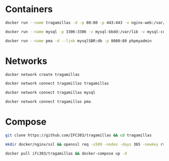 # Containers
```bash
docker run --name tragamillas -d -p 80:80 -p 443:443 -v nginx-web:/var/www/html:ro -v nginx-conf:/etc/nginx/sites-enabled:ro richarvey/nginx-php-fpm
```
```bash
docker run --name mysql -p 3306:3306 -v mysql-bbdd:/var/lib -v mysql-conf:/etc/mysql -e MYSQL_ROOT_PASSWORD=toor -d mysql
```
```bash
docker run --name pma -d --link mysqlSBR:db -p 8080:80 phpmyadmin
```

# Networks
```bash
docker network create tragamillas
```
```bash
docker network connect tragamillas tragamillas
```
```bash
docker network connect tragamillas mysql
```
```bash
docker network connect tragamillas pma
```

# Compose
```bash
git clone https://github.com/IFC303/tragamillas && cd tragamillas
```
```bash
mkdir docker/nginx/ssl && openssl req -x509 -nodes -days 365 -newkey rsa:2048 -keyout docker/nginx/ssl/privkey.pem -out docker/nginx/ssl/fullchain.pem
```
```bash
docker pull ifc303/tragamillas && docker-compose up -d
```